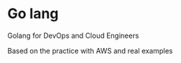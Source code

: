 # Go lang
Golang for DevOps and Cloud Engineers

Based on the practice with AWS and real examples




